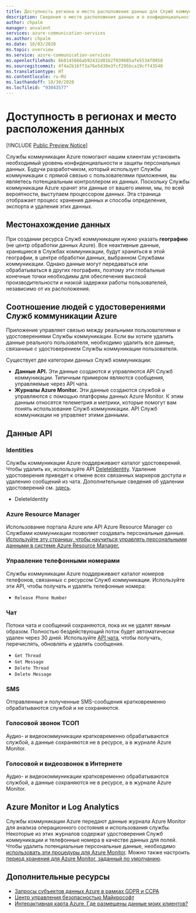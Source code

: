 ```yaml
---
title: Доступность региона и место расположения данных для Служб коммуникации Azure
description: Сведения о месте расположения данных и о конфиденциальности, связанной со Службами коммуникации Azure
author: chpalm
manager: anvalent
services: azure-communication-services
ms.author: chpalm
ms.date: 10/03/2020
ms.topic: overview
ms.service: azure-communication-services
ms.openlocfilehash: 6b8145666ab92432d01b2f039685afe5534f0958
ms.sourcegitcommit: 4f4a2b16ff3a76e5d39e3fcf295bca19cff43540
ms.translationtype: HT
ms.contentlocale: ru-RU
ms.lasthandoff: 10/30/2020
ms.locfileid: "93043577"
---
```

# <a name="region-availability-and-data-residency"></a>Доступность в регионах и место расположения данных

[!INCLUDE [Public Preview Notice](../includes/public-preview-include.md)]

Службы коммуникации Azure помогают нашим клиентам установить необходимый уровень конфиденциальности и защиты персональных данных. Будучи разработчиком, который использует Службы коммуникации с прямой связью с пользователями приложения, вы являетесь потенциальным контроллером их данных. Поскольку Службы коммуникации Azure хранят эти данные от вашего имени, мы, по всей вероятности, выступаем процессором данных. Эта страница отображает процесс хранения данных и способы определения, экспорта и удаления этих данных.

## <a name="data-residency"></a>Местонахождение данных

При создании ресурса Служб коммуникации нужно указать **географию** (не центр обработки данных Azure). Все неактивные данные, хранящиеся в Службах коммуникации, будут храниться в этой географии, в центре обработки данных, выбранном Службами коммуникации. Однако данные могут передаваться или обрабатываться в других географиях, поэтому эти глобальные конечные точки необходимы для обеспечения высокой производительности и низкой задержки работы пользователей, независимо от их расположения.

## <a name="relating-humans-to-azure-communication-services-identities"></a>Соотношение людей с удостоверениями Служб коммуникации Azure

Приложение управляет связью между реальными пользователями и удостоверениями Службы коммуникации. Если вы хотите удалить данные реального пользователя, необходимо удалить все данные, связанные с удостоверением Службы коммуникации пользователя.

Существует две категории данных Служб коммуникации:
- **Данные API.** Эти данные создаются и управляются API Служб коммуникации. Типичным примером являются сообщения, управляемые через API чата.
- **Журналы Azure Monitor.** Эти данные создаются службой и управляются с помощью платформы данных Azure Monitor. К этим данным относятся телеметрия и метрики, которые помогут вам понять использование Служб коммуникации. API Служб коммуникации не управляет этими данными.

## <a name="api-data"></a>Данные API

### <a name="identities"></a>Identities

Службы коммуникации Azure поддерживают каталог удостоверений. Чтобы удалить их, используйте API [DeleteIdentity](https://docs.microsoft.com/rest/api/communication/communicationidentity/delete). Удаление удостоверения приведет к отмене всех связанных маркеров доступа и удалению сообщений из чата. Дополнительные сведения об удалении удостоверений см. [здесь](../quickstarts/access-tokens.md).

- DeleteIdentity

### <a name="azure-resource-manager"></a>Azure Resource Manager

Использование портала Azure или API Azure Resource Manager со Службами коммуникации позволяет создавать персональные данные. [Используйте эту страницу, чтобы научиться управлять персональными данными в системе Azure Resource Manager.](https://docs.microsoft.com/azure/azure-resource-manager/management/resource-manager-personal-data)

### <a name="telephone-number-management"></a>Управление телефонными номерами

Службы коммуникации Azure поддерживают каталог номеров телефонов, связанных с ресурсом Служб коммуникации. Используйте эти API, чтобы получать и удалять телефонные номера:
- `Release Phone Number`

### <a name="chat"></a>Чат

Потоки чата и сообщений сохраняются, пока их не удалят явным образом. Полностью бездействующий поток будет автоматически удален через 30 дней. Используйте [API чата](https://docs.microsoft.com/rest/api/communication/chat/deletechatmessage/deletechatmessage), чтобы получать, перечислять, обновлять и удалять сообщения.

- `Get Thread`
- `Get Message`
- `Delete Thread`
- `Delete Message`

### <a name="sms"></a>SMS

Отправленные и полученные SMS-сообщения кратковременно обрабатываются службой и не сохраняются. 

### <a name="pstn-voice-calling"></a>Голосовой звонок ТСОП

Аудио- и видеокоммуникации кратковременно обрабатываются службой, а данные сохраняются не в ресурсе, а в журнале Azure Monitor.

### <a name="internet-voice-and-video-calling"></a>Голосовой и видеозвонок в Интернете

Аудио- и видеокоммуникации кратковременно обрабатываются службой, а данные сохраняются не в ресурсе, а в журнале Azure Monitor.

## <a name="azure-monitor-and-log-analytics"></a>Azure Monitor и Log Analytics

Службы коммуникации Azure передают данные журнала Azure Monitor для анализа операционного состояния и использования службы. Некоторые из этих журналов содержат удостоверения Служб коммуникации и телефонные номера в качестве данных для полей. Чтобы удалить потенциальные персональные данные, необходимо [использовать эти процедуры для Azure Monitor](https://docs.microsoft.com/azure/azure-monitor/platform/personal-data-mgmt). Можно также настроить [период хранения для Azure Monitor, заданный по умолчанию](https://docs.microsoft.com/azure/azure-monitor/platform/manage-cost-storage).

## <a name="additional-resources"></a>Дополнительные ресурсы

- [Запросы субъектов данных Azure в рамках GDPR и CCPA](https://docs.microsoft.com/microsoft-365/compliance/gdpr-dsr-azure?view=o365-worldwide&preserve-view=true)
- [Центр управления безопасностью Майкрософт](https://www.microsoft.com/trust-center/privacy/data-location)
- [Интерактивная карта Azure. Где размещены данные моих клиентов?](https://azuredatacentermap.azurewebsites.net/)